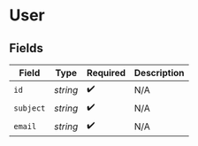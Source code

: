# User


## Fields

| Field              | Type               | Required           | Description        |
| ------------------ | ------------------ | ------------------ | ------------------ |
| `id`               | *string*           | :heavy_check_mark: | N/A                |
| `subject`          | *string*           | :heavy_check_mark: | N/A                |
| `email`            | *string*           | :heavy_check_mark: | N/A                |